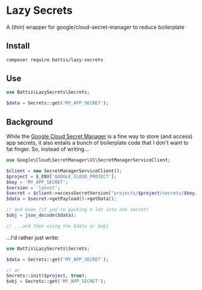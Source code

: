 # Lazy Secrets

A (thin) wrapper for google/cloud-secret-manager to reduce boilerplate

## Install

```bash
composer require battis/lazy-secrets
```

## Use

```php
use Battis\LazySecrets\Secrets;

$data = Secrets::get('MY_APP_SECRET');
```

## Background

While the [Google Cloud Secret Manager](https://cloud.google.com/secret-manager/docs) is a fine way to store (and access) app secrets, it also entails a bunch of boilerplate code that I don't want to fat finger. So, instead of writing...

```php
use Google\Cloud\SecretManager\V1\SecretManagerServiceClient;

$client = new SecretManagerServiceClient();
$project = $_ENV['GOOGLE_CLOUD_PROJECT'];
$key = 'MY_APP_SECRET';
$version = 'latest';
$secret = $client->accessSecretVersion("projects/$project/secrets/$key/versions/$version");
$data = $secret->getPayload()->getData();

// and even (if you're packing a lot into one secret)
$obj = json_decode($data);

// ...and then using the $data or $obj
```

...I'd rather just write:

```php
use Battis\LazySecrets\Secrets;

$data = Secrets::get('MY_APP_SECRET');

// or
Secrets::init($project, true);
$obj = Secrets::get('MY_APP_SECRET');
```
